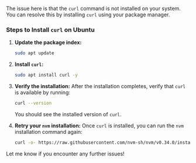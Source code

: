 The issue here is that the `curl` command is not installed on your system. You can resolve this by installing `curl` using your package manager.

### Steps to Install `curl` on Ubuntu

1. **Update the package index:**
   ```bash
   sudo apt update
   ```

2. **Install `curl`:**
   ```bash
   sudo apt install curl -y
   ```

3. **Verify the installation:**
   After the installation completes, verify that `curl` is available by running:
   ```bash
   curl --version
   ```

   You should see the installed version of `curl`.

4. **Retry your `nvm` installation:**
   Once `curl` is installed, you can run the `nvm` installation command again:
   ```bash
   curl -o- https://raw.githubusercontent.com/nvm-sh/nvm/v0.34.0/install.sh | bash
   ```

Let me know if you encounter any further issues!